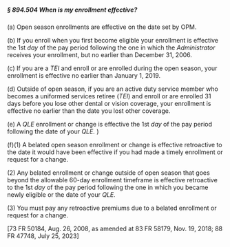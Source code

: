 ##### § 894.504 When is my enrollment effective? #####

(a) Open season enrollments are effective on the date set by OPM.

(b) If you enroll when you first become eligible your enrollment is effective the 1st *day* of the pay period following the one in which the *Administrator* receives your enrollment, but no earlier than December 31, 2006.

(c) If you are a *TEI* and enroll or are enrolled during the open season, your enrollment is effective no earlier than January 1, 2019.

(d) Outside of open season, if you are an active duty service member who becomes a uniformed services retiree (*TEI*) and enroll or are enrolled 31 days before you lose other dental or vision coverage, your enrollment is effective no earlier than the date you lost other coverage.

(e) A *QLE* enrollment or change is effective the 1st *day* of the pay period following the date of your *QLE.* )

(f)(1) A belated open season enrollment or change is effective retroactive to the date it would have been effective if you had made a timely enrollment or request for a change.

(2) Any belated enrollment or change outside of open season that goes beyond the allowable 60-day enrollment timeframe is effective retroactive to the 1st *day* of the pay period following the one in which you became newly eligible or the date of your *QLE.*

(3) You must pay any retroactive premiums due to a belated enrollment or request for a change.

[73 FR 50184, Aug. 26, 2008, as amended at 83 FR 58179, Nov. 19, 2018; 88 FR 47748, July 25, 2023]